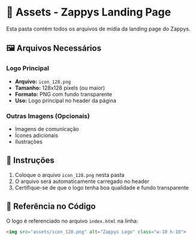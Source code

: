 # 📁 Assets - Zappys Landing Page

Esta pasta contém todos os arquivos de mídia da landing page do Zappys.

## 🖼️ Arquivos Necessários

### Logo Principal
- **Arquivo:** `icon_128.png`
- **Tamanho:** 128x128 pixels (ou maior)
- **Formato:** PNG com fundo transparente
- **Uso:** Logo principal no header da página

### Outras Imagens (Opcionais)
- Imagens de comunicação
- Ícones adicionais
- Ilustrações

## 📝 Instruções

1. Coloque o arquivo `icon_128.png` nesta pasta
2. O arquivo será automaticamente carregado no header
3. Certifique-se de que o logo tenha boa qualidade e fundo transparente

## 🔗 Referência no Código

O logo é referenciado no arquivo `index.html` na linha:
```html
<img src="assets/icon_128.png" alt="Zappys Logo" class="w-10 h-10">
```
